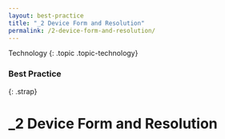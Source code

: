 ```yaml
---
layout: best-practice
title: "_2 Device Form and Resolution"
permalink: /2-device-form-and-resolution/
---
```


Technology
{: .topic .topic-technology}
### Best Practice
{: .strap}

# _2 Device Form and Resolution

